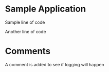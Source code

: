 # Sample Application

Sample line of code

Another line of code

# Comments

A comment is added to see if logging will happen
